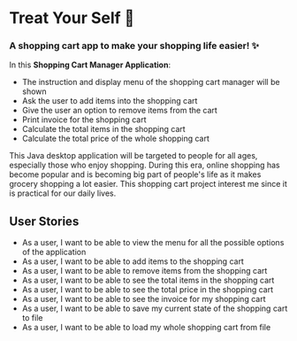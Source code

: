 # Treat Your Self :white_heart:

### A shopping cart app to make your shopping life easier! :sparkles:

In this **Shopping Cart Manager Application**:
- The instruction and display menu of the shopping cart manager will be shown 
- Ask the user to add items into the shopping cart
- Give the user an option to remove items from the cart
- Print invoice for the shopping cart
- Calculate the total items in the shopping cart
- Calculate the total price of the whole shopping cart

This Java desktop application will be targeted to people for all ages, especially 
those who enjoy shopping. During this era, online shopping has become popular
and is becoming big part of people's life as it makes grocery shopping a lot easier. This shopping
cart project interest me since it is practical for our daily lives.

## User Stories
- As a user, I want to be able to view the menu for all the possible options of the application
- As a user, I want to be able to add items to the shopping cart
- As a user, I want to be able to remove items from the shopping cart
- As a user, I want to be able to see the total items in the shopping cart
- As a user, I want to be able to see the total price in the shopping cart
- As a user, I want to be able to see the invoice for my shopping cart
- As a user, I want to be able to save my current state of the shopping cart to file
- As a user, I want to be able to load my whole shopping cart from file
